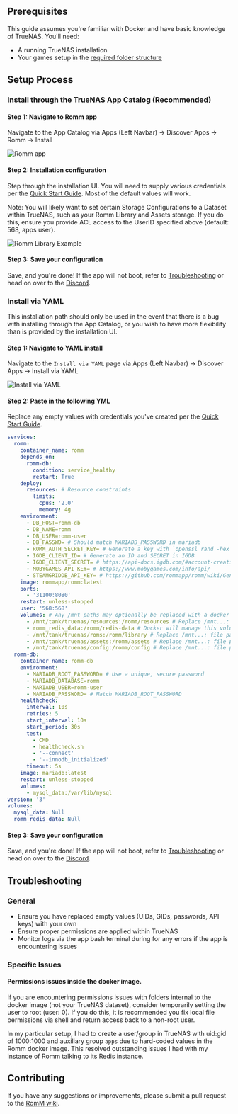 ## Prerequisites
This guide assumes you're familiar with Docker and have basic knowledge of TrueNAS. You'll need:
- A running TrueNAS installation
- Your games setup in the [required folder structure](https://github.com/rommapp/romm/blob/release/README.md)

## Setup Process

### Install through the TrueNAS App Catalog (Recommended)

#### Step 1: Navigate to Romm app
Navigate to the App Catalog via Apps (Left Navbar) -> Discover Apps -> Romm -> Install

![Romm app](resources/truenas/appstore.png)

#### Step 2: Installation configuration
Step through the installation UI. You will need to supply various credentials per the [Quick Start Guide](quick-start-guide). Most of the default values will work.

Note: You will likely want to set certain Storage Configurations to a Dataset within TrueNAS, such as your Romm Library and Assets storage. If you do this, ensure you provide ACL access to the UserID specified above (default: 568, apps user).

![Romm Library Example](resources/truenas/app-config.png)

#### Step 3: Save your configuration

Save, and you're done! If the app will not boot, refer to [Troubleshooting](#troubleshooting) or head on over to the [Discord](https://discord.gg/P5HtHnhUDH).

### Install via YAML
This installation path should only be used in the event that there is a bug with installing through the App Catalog, or you wish to have more flexibility than is provided by the installation UI.

#### Step 1: Navigate to YAML install
Navigate to the `Install via YAML` page via Apps (Left Navbar) -> Discover Apps -> Install via YAML

![Install via YAML](resources/truenas/install-via-yaml.png)

#### Step 2: Paste in the following YML

Replace any empty values with credentials you've created per the [Quick Start Guide](quick-start-guide).

```yaml
services:
  romm:
    container_name: romm
    depends_on:
      romm-db:
        condition: service_healthy
        restart: True
    deploy:
      resources: # Resource constraints
        limits:
          cpus: '2.0'
          memory: 4g
    environment:
      - DB_HOST=romm-db
      - DB_NAME=romm
      - DB_USER=romm-user
      - DB_PASSWD= # Should match MARIADB_PASSWORD in mariadb
      - ROMM_AUTH_SECRET_KEY= # Generate a key with `openssl rand -hex 32`
      - IGDB_CLIENT_ID= # Generate an ID and SECRET in IGDB
      - IGDB_CLIENT_SECRET= # https://api-docs.igdb.com/#account-creation
      - MOBYGAMES_API_KEY= # https://www.mobygames.com/info/api/
      - STEAMGRIDDB_API_KEY= # https://github.com/rommapp/romm/wiki/Generate-API-Keys#steamgriddb
    image: rommapp/romm:latest
    ports:
      - '31100:8080'
    restart: unless-stopped
    user: '568:568'
    volumes: # Any /mnt paths may optionally be replaced with a docker volume
      - /mnt/tank/truenas/resources:/romm/resources # Replace /mnt...: file path with your own data structure
      - romm_redis_data:/romm/redis-data # Docker will manage this volume
      - /mnt/tank/truenas/roms:/romm/library # Replace /mnt...: file path with your own data structure
      - /mnt/tank/truenas/assets:/romm/assets # Replace /mnt...: file path with your own data structure
      - /mnt/tank/truenas/config:/romm/config # Replace /mnt...: file path with your own data structure
  romm-db:
    container_name: romm-db
    environment:
      - MARIADB_ROOT_PASSWORD= # Use a unique, secure password
      - MARIADB_DATABASE=romm
      - MARIADB_USER=romm-user
      - MARIADB_PASSWORD= # Match MARIADB_ROOT_PASSWORD
    healthcheck:
      interval: 10s
      retries: 5
      start_interval: 10s
      start_period: 30s
      test:
        - CMD
        - healthcheck.sh
        - '--connect'
        - '--innodb_initialized'
      timeout: 5s
    image: mariadb:latest
    restart: unless-stopped
    volumes:
      - mysql_data:/var/lib/mysql
version: '3'
volumes:
  mysql_data: Null
  romm_redis_data: Null

```

#### Step 3: Save your configuration

Save, and you're done! If the app will not boot, refer to [Troubleshooting](#troubleshooting) or head on over to the [Discord](https://discord.gg/P5HtHnhUDH).

## Troubleshooting

### General
- Ensure you have replaced empty values (UIDs, GIDs, passwords, API keys) with your own
- Ensure proper permissions are applied within TrueNAS
- Monitor logs via the app bash terminal during for any errors if the app is encountering issues

### Specific Issues

#### Permissions issues inside the docker image.

If you are encountering permissions issues with folders internal to the docker image (not your TrueNAS dataset), consider temporarily setting the user to root (user: 0). If you do this, it is recommended you fix local file permissions via shell and return access back to a non-root user.

In my particular setup, I had to create a user/group in TrueNAS with uid:gid of 1000:1000 and auxiliary group `apps` due to hard-coded values in the Romm docker image. This resolved outstanding issues I had with my instance of Romm talking to its Redis instance.

## Contributing

If you have any suggestions or improvements, please submit a pull request to the [RomM wiki](https://github.com/rommapp/wiki).
